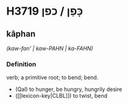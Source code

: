 # H3719 כָּפַן / כפן

## kâphan

_(kaw-fan' | kaw-PAHN | ka-FAHN)_

### Definition

verb; a primitive root; to bend; bend.

- (Qal) to hunger, be hungry, hungrily desire
- ([[lexicon-key|CLBL]]) to twist, bend
